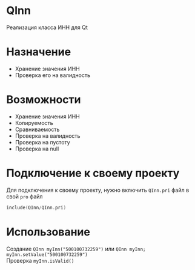 # QInn
Реализация класса ИНН для Qt

# Назначение
* Хранение значения ИНН
* Проверка его на валидность

# Возможности
* Хранение значения ИНН
* Копируемость
* Сравниваемость
* Проверка на валидность
* Проверка на пустоту
* Проверка на null

# Подключение к своему проекту
Для подключения к своему проекту, нужно включить `QInn.pri` файл в свой `pro` файл
```c++
include(QInn/QInn.pri)
```

# Использование
Создание `QInn myInn("500100732259")` или `QInn myInn; myInn.setValue("500100732259")`  
Проверка `myInn.isValid()`
